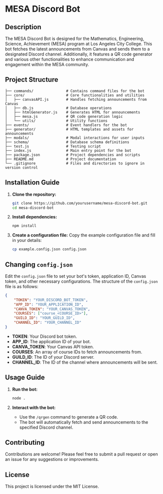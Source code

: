 # MESA Discord Bot

## Description
The MESA Discord Bot is designed for the Mathematics, Engineering, Science, Achievement (MESA) program at Los Angeles City College. This bot fetches the latest announcements from Canvas and sends them to a designated Discord channel. Additionally, it features a QR code generator and various other functionalities to enhance communication and engagement within the MESA community.

## Project Structure
```
├── commands/               # Contains command files for the bot
├── core/                   # Core functionalities and utilities
│   ├── canvasAPI.js        # Handles fetching announcements from Canvas
│   ├── db.js               # Database operations
│   ├── htmlGenerator.js    # Generates HTML for announcements
│   ├── mesa.js             # QR code generation logic
│   └── utils/              # Utility functions
├── events/                 # Event handlers for the bot
├── generator/              # HTML templates and assets for announcements
├── modals/                 # Modal interactions for user inputs
├── schema/                 # Database schema definitions
├── test.js                 # Testing script
├── index.js                # Main entry point for the bot
├── package.json            # Project dependencies and scripts
├── README.md               # Project documentation
└── .gitignore              # Files and directories to ignore in version control
```

## Installation Guide
1. **Clone the repository:**
   ```bash
   git clone https://github.com/yourusername/mesa-discord-bot.git
   cd mesa-discord-bot
   ```

2. **Install dependencies:**
   ```bash
   npm install
   ```

3. **Create a configuration file:**
   Copy the example configuration file and fill in your details:
   ```bash
   cp example.config.json config.json
   ```

## Changing `config.json`
Edit the `config.json` file to set your bot's token, application ID, Canvas token, and other necessary configurations. The structure of the `config.json` file is as follows:
```json
{
    "TOKEN": "YOUR_DISCORD_BOT_TOKEN",
    "APP_ID": "YOUR_APPLICATION_ID",
    "CANVA_TOKEN": "YOUR_CANVAS_TOKEN",
    "COURSES": ["course_<COURSE_ID>"],
    "GUILD_ID": "YOUR_GUILD_ID",
    "CHANNEL_ID": "YOUR_CHANNEL_ID"
}
```
- **TOKEN**: Your Discord bot token.
- **APP_ID**: The application ID of your bot.
- **CANVA_TOKEN**: Your Canvas API token.
- **COURSES**: An array of course IDs to fetch announcements from.
- **GUILD_ID**: The ID of your Discord server.
- **CHANNEL_ID**: The ID of the channel where announcements will be sent.

## Usage Guide
1. **Run the bot:**
   ```bash
   node .
   ```

2. **Interact with the bot:**
   - Use the `/qrgen` command to generate a QR code.
   - The bot will automatically fetch and send announcements to the specified Discord channel.

## Contributing
Contributions are welcome! Please feel free to submit a pull request or open an issue for any suggestions or improvements.

## License
This project is licensed under the MIT License.